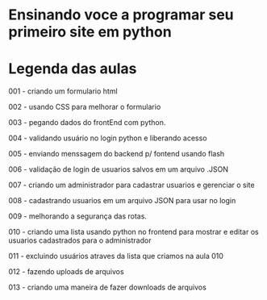 # Ensinando voce a programar seu primeiro site em python
# Legenda das aulas

001 - criando um formulario html

002 - usando CSS para melhorar o formulario

003 - pegando dados do frontEnd com python.

004 - validando usuário no login python e liberando acesso
 
005 - enviando menssagem do backend p/ fontend usando flash

006 - validação de login de usuarios salvos em um arquivo .JSON

007 - criando um administrador para cadastrar usuarios e gerenciar o site

008 - cadastrando usuarios em um arquivo JSON para usar no login

009 - melhorando a segurança das rotas.

010 - criando uma lista usando python no frontend para mostrar e editar os usuarios cadastrados para o administrador

011 - excluindo usuários atraves da lista que criamos na aula 010

012 - fazendo uploads de arquivos

013 - criando uma maneira de fazer downloads de arquivos
